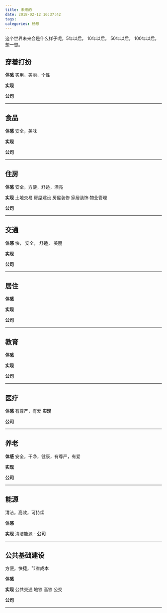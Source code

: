 ```yaml
---
title: 未来的
date: 2018-02-12 16:37:42
tags:
categories: 畅想
---
```

这个世界未来会是什么样子呢，5年以后， 10年以后， 50年以后， 100年以后，想一想。

## 穿着打扮
**体感**
实用，美丽，个性

**实现**

**公司**

----------
## 食品

**体感**
安全，美味

**实现**

**公司**

---------
## 住房

**体感**
安全，方便，舒适，漂亮

**实现**
土地交易
房屋建设
房屋装修
家居装饰
物业管理

**公司**

----------

## 交通

**体感**
快， 安全， 舒适， 美丽

**实现**

**公司**

----------

## 居住

**体感**

**实现**

**公司**

----------

## 教育

**体感**

**实现**

**公司**

----------
## 医疗
**体感**
有尊严，有爱
**实现**

**公司**

----------

## 养老

**体感**
安全，干净，健康，有尊严，有爱

**实现**

**公司**


----------

## 能源
清洁，高效，可持续

**体感**

**实现**
清洁能源 -
**公司**

----------

## 公共基础建设
方便，快捷，节省成本

**体感**

**实现**
公共交通
地铁
高铁
公交

**公司**

----------
